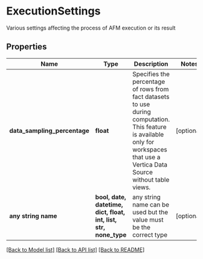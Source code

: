 # ExecutionSettings

Various settings affecting the process of AFM execution or its result

## Properties
Name | Type | Description | Notes
------------ | ------------- | ------------- | -------------
**data_sampling_percentage** | **float** | Specifies the percentage of rows from fact datasets to use during computation. This feature is available only for workspaces that use a Vertica Data Source without table views. | [optional] 
**any string name** | **bool, date, datetime, dict, float, int, list, str, none_type** | any string name can be used but the value must be the correct type | [optional]

[[Back to Model list]](../README.md#documentation-for-models) [[Back to API list]](../README.md#documentation-for-api-endpoints) [[Back to README]](../README.md)


